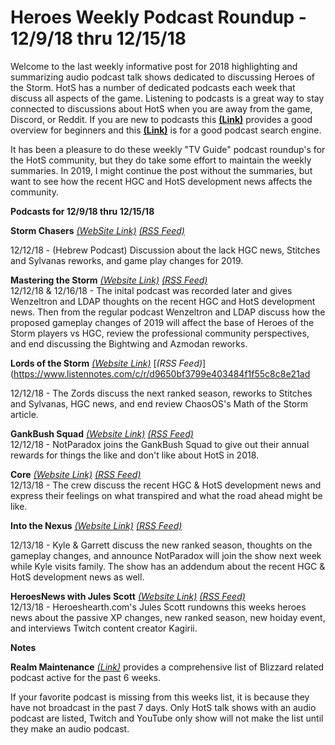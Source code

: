 # Heroes Weekly Podcast Roundup - 12/9/18 thru 12/15/18

Welcome to the last weekly informative post for 2018 highlighting and summarizing audio podcast talk shows dedicated to discussing Heroes of the Storm.  HotS has a number of dedicated podcasts each week that discuss all aspects of the game.  Listening to podcasts is a great way to stay connected to discussions about HotS when you are away from the game, Discord, or Reddit.  If you are new to podcasts this [**(Link)**](https://www.wired.com/story/podcasts-beginners-guide/) provides a good overview for beginners and this [**(Link)**](https://www.listennotes.com/) is for a good podcast search engine.

It has been a pleasure to do these weekly "TV Guide" podcast roundup's for the HotS community, but they do take some effort to maintain the weekly summaries.  In 2019, I might continue the post without the summaries, but want to see how the recent HGC and HotS development news affects the community.

**Podcasts for 12/9/18 thru 12/15/18**  

**Storm Chasers** [*(WebSite Link)*](https://stormchasers.podbean.com/)  [*(RSS Feed)*](https://www.listennotes.com/c/r/94b39872def14f60a733682c5e8a55fe)
  
12/12/18 - (Hebrew Podcast)  Discussion about the lack HGC news, Stitches and Sylvanas reworks, and game play changes for 2019.  
  
**Mastering the Storm** [*(Website Link)*](https://anchor.fm/mtsp)  [*(RSS Feed)*](https://www.listennotes.com/c/r/8fe671984b02448789d40402b455a580)    
12/12/18 & 12/16/18 - The inital podcast was recorded later and gives Wenzeltron and LDAP thoughts on the recent HGC and HotS development news. Then from the regular podcast Wenzeltron and LDAP discuss how the proposed gameplay changes of 2019 will affect the base of Heroes of the Storm players vs HGC, review the professional community perspectives, and end discussing the Bightwing and Azmodan reworks.  
  
**Lords of the Storm** [*(Website Link)*](http://lordsofthestorm.libsyn.com/podcast?utm_source=listennotes.com&utm_campaign=Listen+Notes&utm_medium=website) [*(RSS Feed)*](https://www.listennotes.com/c/r/d9650bf3799e403484f1f55c8c8e21ad  
  
12/12/18 - The Zords discuss the next ranked season, reworks to Stitches and Sylvanas, HGC news, and end review ChaosOS's Math of the Storm article.  
  
**GankBush Squad** [*(Website Link)*](http://www.gankbushsquad.com/?utm_source=listennotes.com&utm_campaign=Listen+Notes&utm_medium=website) [*(RSS Feed)*](https://www.listennotes.com/c/r/49bf051c12a44ecb9f76c027347b2d1a)  
12/12/18 - NotParadox joins the GankBush Squad to give out their annual rewards for things the like and don't like about HotS in 2018.  
  
**Core** [*(Website Link)*](https://www.frogpants.com/core) [*(RSS Feed)*](https://www.listennotes.com/c/r/25975bad4c5f4b2f9b586f745abaf721)  
12/13/18 - The crew discuss the recent HGC & HotS development news and express their feelings on what transpired and what the road ahead might be like.  
  
**Into the Nexus** [*(Website Link)*](http://amove.tv/itnblog/?utm_source=listennotes.com&utm_campaign=Listen+Notes&utm_medium=website) [*(RSS Feed)*](https://www.listennotes.com/c/r/8f140829b53e47a794b068f35144d9cc) 
  
12/13/18 - Kyle & Garrett discuss the new ranked season, thoughts on the gameplay changes, and announce NotParadox will join the show next week while Kyle visits family.  The show has an addendum about the recent HGC & HotS development news as well.  

**HeroesNews with Jules Scott** [*(Website Link)*](https://heroesnewswithjulesscott.simplecast.fm/)  [*(RSS Feed)*](https://www.listennotes.com/c/r/42587291a4ba4f1797bc93028851a81b)  
12/13/18 - Heroeshearth.com's Jules Scott rundowns this weeks heroes news about the passive XP changes, new ranked season, new hoiday event, and interviews Twitch content creator Kagirii.

**Notes**  

**Realm Maintenance** [*(Link)*](https://realm-maintenance.com/) provides a comprehensive list of Blizzard related podcast active for the past 6 weeks.  

If your favorite podcast is missing from this weeks list, it is because they have not broadcast in the past 7 days. Only HotS talk shows with an audio podcast are listed, Twitch and YouTube only show will not make the list until they make an audio podcast.  